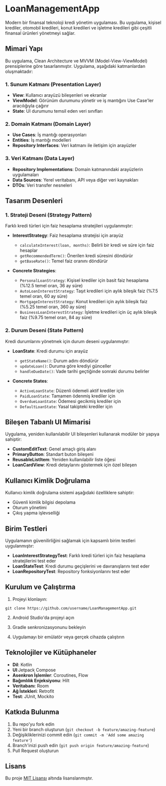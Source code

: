 # LoanManagementApp

Modern bir finansal teknoloji kredi yönetim uygulaması. Bu uygulama, kişisel krediler, otomobil kredileri, konut kredileri ve işletme kredileri gibi çeşitli finansal ürünleri yönetmeyi sağlar.

## Mimari Yapı

Bu uygulama, Clean Architecture ve MVVM (Model-View-ViewModel) prensiplerine göre tasarlanmıştır. Uygulama, aşağıdaki katmanlardan oluşmaktadır:

### 1. Sunum Katmanı (Presentation Layer)
- **View**: Kullanıcı arayüzü bileşenleri ve ekranlar
- **ViewModel**: Görünüm durumunu yönetir ve iş mantığını Use Case'ler aracılığıyla çağırır
- **State**: UI durumunu temsil eden veri sınıfları

### 2. Domain Katmanı (Domain Layer)
- **Use Cases**: İş mantığı operasyonları
- **Entities**: İş mantığı modelleri
- **Repository Interfaces**: Veri katmanı ile iletişim için arayüzler

### 3. Veri Katmanı (Data Layer)
- **Repository Implementations**: Domain katmanındaki arayüzlerin uygulamaları
- **Data Sources**: Yerel veritabanı, API veya diğer veri kaynakları
- **DTOs**: Veri transfer nesneleri

## Tasarım Desenleri

### 1. Strateji Deseni (Strategy Pattern)
Farklı kredi türleri için faiz hesaplama stratejileri uygulanmıştır:

- **InterestStrategy**: Faiz hesaplama stratejisi için arayüz
  - `calculateInterest(loan, months)`: Belirli bir kredi ve süre için faiz hesaplar
  - `getRecommendedTerm()`: Önerilen kredi süresini döndürür
  - `getBaseRate()`: Temel faiz oranını döndürür

- **Concrete Strategies**:
  - `PersonalLoanStrategy`: Kişisel krediler için basit faiz hesaplama (%12.5 temel oran, 36 ay süre)
  - `AutoLoanInterestStrategy`: Taşıt kredileri için aylık bileşik faiz (%7.5 temel oran, 60 ay süre)
  - `MortgageInterestStrategy`: Konut kredileri için aylık bileşik faiz (%5.25 temel oran, 360 ay süre)
  - `BusinessLoanInterestStrategy`: İşletme kredileri için üç aylık bileşik faiz (%9.75 temel oran, 84 ay süre)

### 2. Durum Deseni (State Pattern)
Kredi durumlarını yönetmek için durum deseni uygulanmıştır:

- **LoanState**: Kredi durumu için arayüz
  - `getStateName()`: Durum adını döndürür
  - `updateLoan()`: Duruma göre krediyi günceller
  - `handleDueDate()`: Vade tarihi geçtiğinde sonraki durumu belirler

- **Concrete States**:
  - `ActiveLoanState`: Düzenli ödemeli aktif krediler için
  - `PaidLoanState`: Tamamen ödenmiş krediler için
  - `OverdueLoanState`: Ödemesi gecikmiş krediler için
  - `DefaultLoanState`: Yasal takipteki krediler için

## Bileşen Tabanlı UI Mimarisi

Uygulama, yeniden kullanılabilir UI bileşenleri kullanarak modüler bir yapıya sahiptir:

- **CustomEditText**: Genel amaçlı giriş alanı
- **PrimaryButton**: Standart buton bileşeni
- **ReusableListItem**: Yeniden kullanılabilir liste öğesi
- **LoanCardView**: Kredi detaylarını göstermek için özel bileşen

## Kullanıcı Kimlik Doğrulama

Kullanıcı kimlik doğrulama sistemi aşağıdaki özelliklere sahiptir:

- Güvenli kimlik bilgisi depolama
- Oturum yönetimi
- Çıkış yapma işlevselliği

## Birim Testleri

Uygulamanın güvenilirliğini sağlamak için kapsamlı birim testleri uygulanmıştır:

- **LoanInterestStrategyTest**: Farklı kredi türleri için faiz hesaplama stratejilerini test eder
- **LoanStateTest**: Kredi durumu geçişlerini ve davranışlarını test eder
- **LoanRepositoryTest**: Repository fonksiyonlarını test eder

## Kurulum ve Çalıştırma

1. Projeyi klonlayın:
```
git clone https://github.com/username/LoanManagementApp.git
```

2. Android Studio'da projeyi açın

3. Gradle senkronizasyonunu bekleyin

4. Uygulamayı bir emülatör veya gerçek cihazda çalıştırın

## Teknolojiler ve Kütüphaneler

- **Dil**: Kotlin
- **UI**:Jetpack Compose
- **Asenkron İşlemler**: Coroutines, Flow
- **Bağımlılık Enjeksiyonu**: Hilt
- **Veritabanı**: Room
- **Ağ İstekleri**: Retrofit
- **Test**: JUnit, Mockito

## Katkıda Bulunma

1. Bu repo'yu fork edin
2. Yeni bir branch oluşturun (`git checkout -b feature/amazing-feature`)
3. Değişikliklerinizi commit edin (`git commit -m 'Add some amazing feature'`)
4. Branch'inizi push edin (`git push origin feature/amazing-feature`)
5. Pull Request oluşturun

## Lisans

Bu proje [MIT Lisansı](LICENSE) altında lisanslanmıştır.
